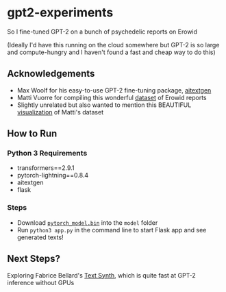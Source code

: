 # gpt2-experiments

So I fine-tuned GPT-2 on a bunch of psychedelic reports on Erowid 

(Ideally I'd have this running on the cloud somewhere but GPT-2 is so large and compute-hungry and I haven't found a fast and cheap way to do this)

## Acknowledgements 

* Max Woolf for his easy-to-use GPT-2 fine-tuning package, [aitextgen](https://github.com/minimaxir/aitextgen)
* Matti Vuorre for compiling this wonderful [dataset](https://mvuorre.github.io/tmasc/articles/erowid/erowid.html) of Erowid reports
* Slightly unrelated but also wanted to mention this BEAUTIFUL [visualization](https://chemicalyouth.org/visualising-erowid/) of Matti's dataset

## How to Run

### Python 3 Requirements
* transformers==2.9.1
* pytorch-lightning==0.8.4
* aitextgen 
* flask

### Steps 
* Download [`pytorch_model.bin`](https://drive.google.com/file/d/1wMf6qgIWTOxx2e4F9wjQv5UUYSLkjJqp/view?usp=sharing) into the `model` folder
* Run `python3 app.py` in the command line to start Flask app and see generated texts!

## Next Steps?

Exploring Fabrice Bellard's [Text Synth](https://bellard.org/textsynth/), which is quite fast at GPT-2 inference without GPUs
